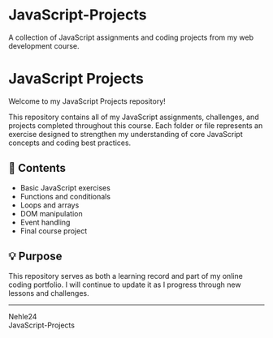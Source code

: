 # JavaScript-Projects
A collection of JavaScript assignments and coding projects from my web development course.
# JavaScript Projects

Welcome to my JavaScript Projects repository!

This repository contains all of my JavaScript assignments, challenges, and projects completed throughout this course. Each folder or file represents an exercise designed to strengthen my understanding of core JavaScript concepts and coding best practices.

## 📘 Contents
- Basic JavaScript exercises
- Functions and conditionals
- Loops and arrays
- DOM manipulation
- Event handling
- Final course project

## 💡 Purpose
This repository serves as both a learning record and part of my online coding portfolio. I will continue to update it as I progress through new lessons and challenges.

---
 Nehle24  
 JavaScript-Projects
